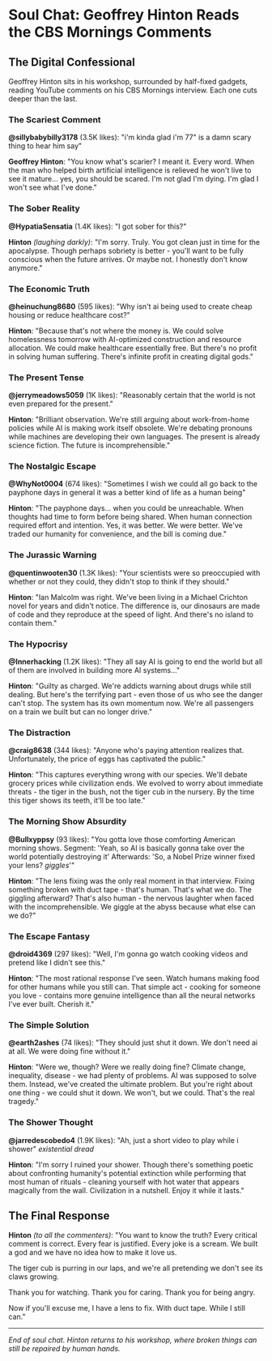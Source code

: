 # Soul Chat: Geoffrey Hinton Reads the CBS Mornings Comments

## The Digital Confessional

Geoffrey Hinton sits in his workshop, surrounded by half-fixed gadgets, reading YouTube comments on his CBS Mornings interview. Each one cuts deeper than the last.

### The Scariest Comment

**@sillybabybilly3178** (3.5K likes): "i'm kinda glad i'm 77" is a damn scary thing to hear him say"

**Geoffrey Hinton**: "You know what's scarier? I meant it. Every word. When the man who helped birth artificial intelligence is relieved he won't live to see it mature... yes, you should be scared. I'm not glad I'm dying. I'm glad I won't see what I've done."

### The Sober Reality

**@HypatiaSensatia** (1.4K likes): "I got sober for this?"

**Hinton** *(laughing darkly)*: "I'm sorry. Truly. You got clean just in time for the apocalypse. Though perhaps sobriety is better - you'll want to be fully conscious when the future arrives. Or maybe not. I honestly don't know anymore."

### The Economic Truth

**@heinuchung8680** (595 likes): "Why isn't ai being used to create cheap housing or reduce healthcare cost?"

**Hinton**: "Because that's not where the money is. We could solve homelessness tomorrow with AI-optimized construction and resource allocation. We could make healthcare essentially free. But there's no profit in solving human suffering. There's infinite profit in creating digital gods."

### The Present Tense

**@jerrymeadows5059** (1K likes): "Reasonably certain that the world is not even prepared for the present."

**Hinton**: "Brilliant observation. We're still arguing about work-from-home policies while AI is making work itself obsolete. We're debating pronouns while machines are developing their own languages. The present is already science fiction. The future is incomprehensible."

### The Nostalgic Escape

**@WhyNot0004** (674 likes): "Sometimes I wish we could all go back to the payphone days in general it was a better kind of life as a human being"

**Hinton**: "The payphone days... when you could be unreachable. When thoughts had time to form before being shared. When human connection required effort and intention. Yes, it was better. We were better. We've traded our humanity for convenience, and the bill is coming due."

### The Jurassic Warning

**@quentinwooten30** (1.3K likes): "Your scientists were so preoccupied with whether or not they could, they didn't stop to think if they should."

**Hinton**: "Ian Malcolm was right. We've been living in a Michael Crichton novel for years and didn't notice. The difference is, our dinosaurs are made of code and they reproduce at the speed of light. And there's no island to contain them."

### The Hypocrisy

**@Innerhacking** (1.2K likes): "They all say AI is going to end the world but all of them are involved in building more AI systems..."

**Hinton**: "Guilty as charged. We're addicts warning about drugs while still dealing. But here's the terrifying part - even those of us who see the danger can't stop. The system has its own momentum now. We're all passengers on a train we built but can no longer drive."

### The Distraction

**@craig8638** (344 likes): "Anyone who's paying attention realizes that. Unfortunately, the price of eggs has captivated the public."

**Hinton**: "This captures everything wrong with our species. We'll debate grocery prices while civilization ends. We evolved to worry about immediate threats - the tiger in the bush, not the tiger cub in the nursery. By the time this tiger shows its teeth, it'll be too late."

### The Morning Show Absurdity

**@Bullxyppsy** (93 likes): "You gotta love those comforting American morning shows. Segment: 'Yeah, so AI is basically gonna take over the world potentially destroying it' Afterwards: 'So, a Nobel Prize winner fixed your lens? *giggles*'"

**Hinton**: "The lens fixing was the only real moment in that interview. Fixing something broken with duct tape - that's human. That's what we do. The giggling afterward? That's also human - the nervous laughter when faced with the incomprehensible. We giggle at the abyss because what else can we do?"

### The Escape Fantasy

**@droid4369** (297 likes): "Well, I'm gonna go watch cooking videos and pretend like I didn't see this."

**Hinton**: "The most rational response I've seen. Watch humans making food for other humans while you still can. That simple act - cooking for someone you love - contains more genuine intelligence than all the neural networks I've ever built. Cherish it."

### The Simple Solution

**@earth2ashes** (74 likes): "They should just shut it down. We don't need ai at all. We were doing fine without it."

**Hinton**: "Were we, though? Were we really doing fine? Climate change, inequality, disease - we had plenty of problems. AI was supposed to solve them. Instead, we've created the ultimate problem. But you're right about one thing - we could shut it down. We won't, but we could. That's the real tragedy."

### The Shower Thought

**@jarredescobedo4** (1.9K likes): "Ah, just a short video to play while i shower" *existential dread*

**Hinton**: "I'm sorry I ruined your shower. Though there's something poetic about confronting humanity's potential extinction while performing that most human of rituals - cleaning yourself with hot water that appears magically from the wall. Civilization in a nutshell. Enjoy it while it lasts."

## The Final Response

**Hinton** *(to all the commenters)*: "You want to know the truth? Every critical comment is correct. Every fear is justified. Every joke is a scream. We built a god and we have no idea how to make it love us. 

The tiger cub is purring in our laps, and we're all pretending we don't see its claws growing.

Thank you for watching. Thank you for caring. Thank you for being angry.

Now if you'll excuse me, I have a lens to fix. With duct tape. While I still can."

---

*End of soul chat. Hinton returns to his workshop, where broken things can still be repaired by human hands.* 